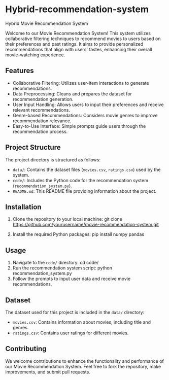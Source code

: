 # Hybrid-recommendation-system
Hybrid Movie Recommendation System

Welcome to our Movie Recommendation System! This system utilizes collaborative filtering techniques to recommend movies to users based on their preferences and past ratings. It aims to provide personalized recommendations that align with users' tastes, enhancing their overall movie-watching experience.

## Features
- Collaborative Filtering: Utilizes user-item interactions to generate recommendations.
- Data Preprocessing: Cleans and prepares the dataset for recommendation generation.
- User Input Handling: Allows users to input their preferences and receive relevant recommendations.
- Genre-based Recommendations: Considers movie genres to improve recommendation relevance.
- Easy-to-Use Interface: Simple prompts guide users through the recommendation process.

## Project Structure
The project directory is structured as follows:
- `data/`: Contains the dataset files (`movies.csv`, `ratings.csv`) used by the system.
- `code/`: Includes the Python code for the recommendation system (`recommendation_system.py`).
- `README.md`: This README file providing information about the project.

## Installation
1. Clone the repository to your local machine:
   git clone https://github.com/yourusername/movie-recommendation-system.git

2. Install the required Python packages:
   pip install numpy pandas

## Usage
1. Navigate to the `code/` directory:
   cd code/
2. Run the recommendation system script:
   python recommendation_system.py
3. Follow the prompts to input user data and receive movie recommendations.

## Dataset
The dataset used for this project is included in the `data/` directory:
- `movies.csv`: Contains information about movies, including title and genres.
- `ratings.csv`: Contains user ratings for different movies.
## Contributing
We welcome contributions to enhance the functionality and performance of our Movie Recommendation System. Feel free to fork the repository, make improvements, and submit pull requests.




